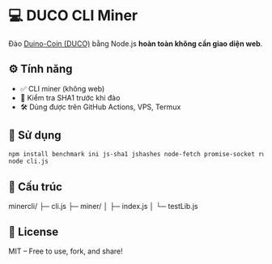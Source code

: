 
# 💻 DUCO CLI Miner

Đào [Duino-Coin (DUCO)](https://duinocoin.com/) bằng Node.js **hoàn toàn không cần giao diện web**.

## ⚙️ Tính năng
- ✅ CLI miner (không web)
- 🧪 Kiểm tra SHA1 trước khi đào
- 🛠 Dùng được trên GitHub Actions, VPS, Termux

## 🚀 Sử dụng
```bash
npm install benchmark ini js-sha1 jshashes node-fetch promise-socket rusha sha1
node cli.js
```

## 📝 Cấu trúc
minercli/
├─ cli.js
├─ miner/
│  ├─ index.js
│  └─ testLib.js

## 📜 License
MIT – Free to use, fork, and share!
